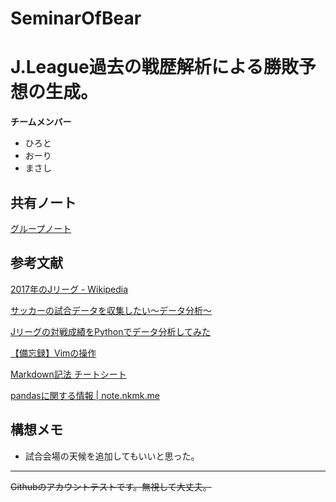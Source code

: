 # SeminarOfBear

# J.League過去の戦歴解析による勝敗予想の生成。

**チームメンバー**
* ひろと
* おーり
* まさし



## 共有ノート
[グループノート](https://docs.google.com/document/d/1UogcMVXJ5-siMRlcqXcS3fwUAkEcEVcJD9T2mvgNk7M/edit?tab=t.j4wy9d6ej5kb#heading=h.8h9jni7b0rj4)



## 参考文献
[2017年のJリーグ - Wikipedia]( https://ja.wikipedia.org/wiki/2017年のJリーグ )

[サッカーの試合データを収集したい〜データ分析〜](https://qiita.com/wooooo/items/ef97c50e6c8daa531420)

[Jリーグの対戦成績をPythonでデータ分析してみた](https://qiita.com/wooooo/items/ab55104b4ae031291a62)

[【備忘録】Vimの操作](https://qiita.com/one-a/items/a4e1d5a736d8408fd089)

[Markdown記法 チートシート](https://qiita.com/Qiita/items/c686397e4a0f4f11683d#リンクカード)

[pandasに関する情報 | note.nkmk.me](https://note.nkmk.me/pandas/)



## 構想メモ
* 試合会場の天候を追加してもいいと思った。




***

~~Githubのアカウントテストです。無視して大丈夫。~~
